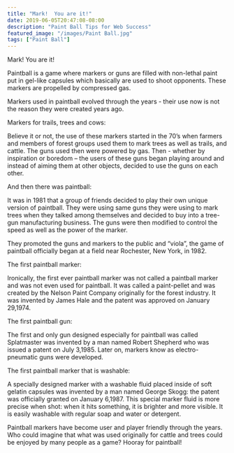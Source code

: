 ```yaml
---
title: "Mark!  You are it!"
date: 2019-06-05T20:47:08-08:00
description: "Paint Ball Tips for Web Success"
featured_image: "/images/Paint Ball.jpg"
tags: ["Paint Ball"]
---
```


Mark!  You are it!

Paintball is a game where markers or guns are filled with non-lethal paint put in gel-like capsules which basically are used to shoot opponents. These markers are propelled by compressed gas.  

Markers used in paintball evolved through the years - their use now is not the reason they were created years ago.

Markers for trails, trees and cows:

Believe it or not, the use of these markers started in the 70’s when farmers and members of forest groups used them to mark trees as well as trails, and cattle.  The guns used then were powered by gas.  Then - whether by inspiration or boredom – the users of these guns began playing around and instead of aiming them at other objects, decided to use the guns on each other.  

And then there was paintball:

It was in 1981 that a group of friends decided to play their own unique version of paintball.  They were using same guns they were using to mark trees when they talked among themselves and decided to buy into a tree-gun manufacturing business.  The guns were then modified to control the speed as well as the power of the marker.   

They promoted the guns and markers to the public and “viola”,  the game of paintball officially began at a field near Rochester, New York, in 1982.

The first paintball marker:

Ironically, the first ever paintball marker was not called a paintball marker and was not even used for paintball.  It was called a paint-pellet and was created by the Nelson Paint Company originally for the forest industry.  It was invented by James Hale and the patent was approved on  January 29,1974. 

The first paintball gun:

The first and only gun designed especially for paintball was called Splatmaster   was invented by a man named Robert Shepherd who was issued a patent on July 3,1985.  Later on, markers know as electro-pneumatic guns were  developed.

The first paintball marker that is washable:

A specially designed marker with a washable fluid placed inside of soft gelatin capsules was invented by a man named George Skogg: the patent was officially granted on January 6,1987.  This special marker fluid is more precise when shot:  when it hits something, it is brighter and more visible. It is easily washable with regular soap and water or detergent.  

Paintball markers have become user and player friendly through the years.  Who could imagine that what was used originally for cattle and trees could be enjoyed by many people as a game?  Hooray for paintball!

